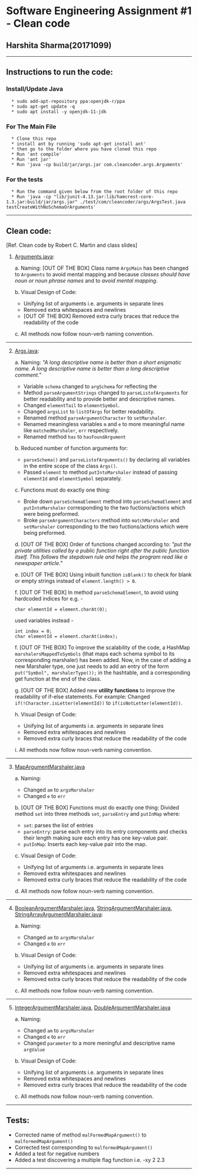 # Software Engineering Assignment #1 - Clean code
## Harshita Sharma(20171099)
-------------------------------
## Instructions to run the code:

### Install/Update Java
      * sudo add-apt-repository ppa:openjdk-r/ppa
      * sudo apt-get update -q 
      * sudo apt install -y openjdk-11-jdk 

### For The Main File
      * Clone this repo 
      * install ant by running 'sudo apt-get install ant'
      * then go to the folder where you have cloned this repo
      * Run 'ant compile'
      * Run 'ant jar'
      * Run 'java -cp build/jar/args.jar com.cleancoder.args.Arguments'

### For the tests
      * Run the command given below from the root folder of this repo
      * Run 'java -cp "lib/junit-4.13.jar:lib/hamcrest-core-1.3.jar:build/jar/args.jar" ./test/com/cleancoder/args/ArgsTest.java testCreateWithNoSchemaOrArguments'
---------------------------------
## Clean code:
[Ref. Clean code by Robert C. Martin and class slides]

1. [Arguments.java](./src/com/cleancoder/args/Arguments.java):

      a. Naming: [OUT OF THE BOX] Class name `ArgsMain` has been changed to `Arguments` to avoid mental mapping and because *classes should have noun or noun phrase names* and to *avoid mental mapping*.
      
      b. Visual Design of Code: 
      - Unifying list of arguments i.e. arguments in separate lines
      - Removed extra whitespaces and newlines
      - [OUT OF THE BOX] Removed extra curly braces that reduce the readability of the code

      c. All methods now follow noun-verb naming convention.
---------------------------------

2. [Args.java](./src/com/cleancoder/args/Arguments.java):  

      a. Naming: *"A long descriptive name is better than a short enigmatic name. A long descriptive name is better than a long descriptive comment."*  
      - Variable `schema` changed to `argSchema` for reflecting the 
      - Method `parseArgumentStrings` changed to `parseListofArguments` for better readability and to provide better and descriptive names.
      - Changed `elementTail` to `elementSymbol`.
      - Changed `argsList` to `listOfArgs` for better readability.
      - Renamed method `parseArgumentCharacter` to `setMarshaler`.
      - Renamed meaningless variables `m` and `e` to more meaningful name like `matchedMarshaler`, `err` respectively.
      - Renamed method `has` to `hasFoundArgument`
      
      b. Reduced number of function arguments for:
      - `parseSchema()` and `parseListofArguments()` by declaring all variables in the entire scope of the class `Args()`.
      - Passed `element` to method `putIntoMarshaler` instead of passing `elementId` and `elementSymbol` separately.
      
      c. Functions must do exactly one thing:  
      - Broke down `parseSchemaElement` method into `parseSchemaElement` and `putIntoMarshaler` corresponding to the two fuctions/actions which were being preformed.
      - Broke `parseArgumentCharacters` method into `matchMarshaler` and `setMarshaler` corresponding to the two fuctions/actions which were being preformed.

      d. [OUT OF THE BOX] Order of functions changed according to: *"put the private utilities called by a public function right after the public function itself. This follows the stepdown rule and helps the program read like a newspaper article."*

      e. [OUT OF THE BOX] Using inbuilt function `isBlank()` to check for blank or empty strings instead of `element.length() > 0`.

      f. [OUT OF THE BOX] In method `parseSchemaElement`, to avoid using hardcoded indices for e.g. - 
      ```
      char elementId = element.charAt(0);
      ```
      used variables instead -
      ```
      int index = 0;
      char elementId = element.charAt(index);
      ```
      f. [OUT OF THE BOX] To improve the scalability of the code, a HashMap `marshalersMappedToSymbols` (that maps each schema symbol to its corresponding marshaler) has been added. Now, in the case of adding a new Marshaler type, one just needs to add an entry of the form `put("Symbol", marshalerType());` in the hashtable, and a corresponding get function at the end of the class.

      g. [OUT OF THE BOX] Added new **utility functions** to improve the readability of if-else statements. For example: 
      Changed `if(!Character.isLetter(elementId))` to  `if(isNotLetter(elementId))`.

      h. Visual Design of Code: 
      - Unifying list of arguments i.e. arguments in separate lines
      - Removed extra whitespaces and newlines
      - Removed extra curly braces that reduce the readability of the code

      i. All methods now follow noun-verb naming convention.

---------------------------------
3. [MapArgumentMarshaler.java](./src/com/cleancoder/args/MapArgumentMarshaler.java)

      a. Naming: 
      - Changed `am` to `argsMarshaler`
      - Changed `e` to `err`

      b. [OUT OF THE BOX] Functions must do exactly one thing: Divided method `set` into three methods `set`, `parseEntry` and `putInMap` where:
      - `set`: parses the list of entries
      - `parseEntry`: parse each entry into its entry components and checks their length making sure each entry has one key-value pair.
      - `putInMap`: Inserts each key-value pair into the map. 

      c. Visual Design of Code: 
      - Unifying list of arguments i.e. arguments in separate lines
      - Removed extra whitespaces and newlines
      - Removed extra curly braces that reduce the readability of the code

      d. All methods now follow noun-verb naming convention.

---------------------------------
4. [BooleanArgumentMarshaler.java](./src/com/cleancoder/args/BooleanArgumentMarshaler.java), [StringArgumentMarshaler.java](./src/com/cleancoder/args/StringArgumentMarshaler.java), [StringArrayArgumentMarshaler.java](./src/com/cleancoder/args/StringArrayArgumentMarshaler.java):  

      a. Naming: 
      - Changed `am` to `argsMarshaler`
      - Changed `e` to `err`

      b. Visual Design of Code: 
      - Unifying list of arguments i.e. arguments in separate lines
      - Removed extra whitespaces and newlines
      - Removed extra curly braces that reduce the readability of the code

      c. All methods now follow noun-verb naming convention.

---------------------------------
5. [IntegerArgumentMarshaler.java](./src/com/cleancoder/args/IntegerArgumentMarshaler.java), [DoubleArgumentMarshaler.java](./src/com/cleancoder/args/DoubleArgumentMarshaler.java)

      a. Naming:
      - Changed `am` to `argsMarshaler`
      - Changed `e` to `err`
      - Changed `parameter` to a more meningful and descriptive name `argValue` 

      b. Visual Design of Code: 
      - Unifying list of arguments i.e. arguments in separate lines
      - Removed extra whitespaces and newlines
      - Removed extra curly braces that reduce the readability of the code

      c. All methods now follow noun-verb naming convention.

---------------------------------

## Tests:

- Corrected name of method `malFormedMapArgument()` to `malformedMapArgument()`
- Corrected test corresponding to `malformedMapArgument()`
- Added a test for negative numbers
- Added a test discovering a multiple flag function i.e. -xy 2 2.3

---------------------------------
